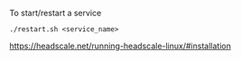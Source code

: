 To start/restart a service

    ./restart.sh <service_name>
    
https://headscale.net/running-headscale-linux/#installation
